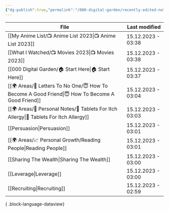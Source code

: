 ```yaml
---
{"dg-publish":true,"permalink":"/000-digital-garden/recently-edited-notes/","dgPassFrontmatter":true,"noteIcon":"1","created":"2023-12-14T09:05:52.599+05:30","updated":"2023-12-14T09:12:44.868+05:30"}
---
```


| File                                                                                                 | Last modified      |
| ---------------------------------------------------------------------------------------------------- | ------------------ |
| [[My Anime List/📺 Anime List 2023\|📺 Anime List 2023]]                                          | 15.12.2023 - 03:38 |
| [[What I Watched/📺 Movies 2023\|📺 Movies 2023]]                                                 | 15.12.2023 - 03:38 |
| [[000 Digital Garden/🏠 Start Here\|🏠 Start Here]]                                               | 15.12.2023 - 03:37 |
| [[🌍 Areas/📧  Letters To No One/😇 How To Become A Good Friend\|😇 How To Become A Good Friend]] | 15.12.2023 - 03:04 |
| [[🌍 Areas/📧 Personal Notes/💊 Tablets For Itch Allergy\|💊 Tablets For Itch Allergy]]           | 15.12.2023 - 03:03 |
| [[Persuasion\|Persuasion]]                                                                        | 15.12.2023 - 03:01 |
| [[🌍 Areas/📈 Personal Growth/Reading People\|Reading People]]                                    | 15.12.2023 - 03:01 |
| [[Sharing The Wealth\|Sharing The Wealth]]                                                        | 15.12.2023 - 03:00 |
| [[Leverage\|Leverage]]                                                                            | 15.12.2023 - 03:00 |
| [[Recruiting\|Recruiting]]                                                                        | 15.12.2023 - 02:59 |

{ .block-language-dataview}